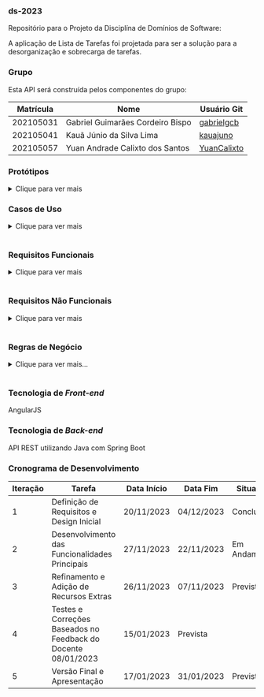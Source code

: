 ### ds-2023
Repositório para o Projeto da Disciplína de Domínios de Software:

A aplicação de Lista de Tarefas foi projetada para ser a solução para a desorganização e sobrecarga de tarefas.

### Grupo
Esta API será construída pelos componentes do grupo:

|Matrícula|Nome|Usuário Git|
|---|---|---|
|202105031|Gabriel Guimarães Cordeiro Bispo|[gabrielgcb](https://github.com/gabrielgcb)|
|202105041|Kauã Júnio da Silva Lima |[kauajuno ](https://github.com/kauajuno)|
|202105057|Yuan Andrade Calixto dos Santos|[YuanCalixto](https://github.com/YuanCalixto)|

### Protótipos

<details><summary>Clique para ver mais</summary>

<br>

[**Tela Principal**](https://www.figma.com/file/6S946N1gpzUBgwLF1vAFNh/✅Pronto?type=design&node-id=30-2&mode=design)

</details>


### Casos de Uso

<details><summary>Clique para ver mais</summary>

1. **UC001 - Registrar e Visualizar Tarefas**
   - Eu, como usuário, quero poder registrar tarefas e visualizá-las na tela para lembrar-me dos meus afazeres.

2. **UC002 - Atribuir Título e Descrição às Tarefas**
   - Eu, como usuário, desejo atribuir título e descrição às minhas tarefas para visualizá-las de forma compacta (apenas título) ou detalhada (com título e descrição).

3. **UC003 - Criar Diferentes Listas de Tarefas**
   - Eu, como usuário, quero criar diferentes listas contendo tarefas distintas para manter um ambiente mais organizado.

4. **UC004 - Assinalar/Desassinalar Tarefas Concluídas**
   - Eu, como usuário, quero assinalar ou desassinalar uma tarefa como concluída para manter controle do que eu fiz e do que eu não fiz.

5. **UC005 - Excluir Tarefas**
   - Eu, como usuário, quero excluir tarefas para evitar um flood de tarefas que não me interessam mais.

6. **UC006 - Registrar Horário Limite de Conclusão**
   - Eu, como usuário, quero ter a opção de registrar um horário até o qual uma tarefa possa ser concluída.

7. **UC007 - Receber Aviso de Tempo Limite**
   - Eu, como usuário, quero ser avisado quando o tempo limite de conclusão de uma tarefa esteja se aproximando.

8. **UC008 - Visualizar Tarefas em Ordem de Tempo Limite**
   - Eu, como usuário, quero ver as tarefas em ordem de tempo limite de conclusão para saber o que priorizar.

9. **UC009 - Pesquisar Tarefas pelo Título**
   - Eu, como usuário, quero pesquisar tarefas pelo título para achá-las com mais facilidade em meio a uma quantidade massiva de tarefas.

10. **UC010 - Disponibilizar Lista de Tarefas para Outros Usuários**
    - Eu, como usuário, gostaria de disponibilizar listas de tarefas para outros usuários, a fim de ocorrer uma colaboração.

11. **UC011 - Adicionar Etiquetas às Tarefas**
    - Eu, como usuário, desejo adicionar etiquetas às tarefas para classificá-las com base em sua urgência, permitindo priorizar de forma eficaz.

12. **UC012 - Login na Conta**
    - Eu, como usuário, desejo logar na minha própria conta para ter acesso às minhas tarefas de múltiplos lugares diferentes.

13. **UC013 - Adicionar Amigos à Lista**
    - Eu, como usuário, desejo adicionar outros usuários a uma lista de amigos para partilharmos de uma mesma lista de tarefas.

14. **UC014 - Configurar Listas como Privadas ou Compartilhadas**
    - Eu, como usuário, desejo configurar listas como privadas ou compartilhadas para poder partilhar de uma mesma lista de tarefas com outras pessoas.

15. **UC015 - Selecionar Amigos para Compartilhar Listas**
    - Eu, como usuário, pretendo selecionar amigos com os quais irei partilhar uma determinada lista de tarefas caso esta seja compartilhada.

</details>


<br>


### Requisitos Funcionais

<details><summary>Clique para ver mais</summary>

</details>

<br>

### Requisitos Não Funcionais

<details><summary>Clique para ver mais</summary>

1. **RNF001 - A aplicação deve ser responsiva e se adaptar a diferentes tamanhos de tela sem apresentar uma UI de baixa qualidade.**
2. **RNF002 - A aplicação deve levar menos de 5 segundos para abrir.**
3. **RNF003 - A aplicação deve seguir padrão de design do Google (Material Design 3).**
4. **RNF004 - A aplicação deve possuir opção de tema que se adeque melhor ao horário no qual o usuário abre a aplicação (modo claro e modo escuro).**
5. **RNF005 - A aplicação deve ser capaz de lidar com vários usuários simultâneos.**

</details>


<br>

### Regras de Negócio
<details><summary>Clique para ver mais...</summary>

</details>

<br>

### Tecnologia de _Front-end_
AngularJS
<br>

### Tecnologia de _Back-end_
API REST utilizando Java com Spring Boot
<br>


### Cronograma de Desenvolvimento

| Iteração | Tarefa | Data Início | Data Fim | Situação |
| --- |---|---|---|---|
| 1 | Definição de Requisitos e Design Inicial | 20/11/2023 | 04/12/2023 | Concluída |
| 2 | Desenvolvimento das Funcionalidades Principais | 27/11/2023 | 22/11/2023 | Em Andamento |
| 3 | Refinamento e Adição de Recursos Extras | 26/11/2023 | 07/11/2023 | Prevista |
| 4 | Testes e Correções Baseados no Feedback do Docente 08/01/2023 | 15/01/2023 | Prevista |
| 5 | Versão Final e Apresentação | 17/01/2023 | 31/01/2023 | Prevista |
